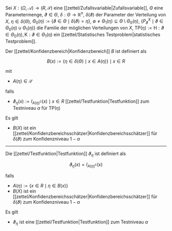 Sei $X : (\Omega, \mathcal{A}) \to (R, \mathscr{S})$ eine [[zettel/Zufallsvariable|Zufallsvariable]], $\Theta$ eine Parametermenge, $\vartheta \in \Theta$, $\delta : \Theta \to \mathbb{R}^n$, $\delta(\vartheta)$ der Parameter der Verteilung von $X$, $\eta \in \delta(\Theta)$, $\Theta_0(\eta) := \{ \vartheta \in \Theta \mid \delta(\vartheta) = \eta \}$, $\emptyset \ne \Theta_1(\eta) \subseteq \Theta \setminus \Theta_0(\eta)$, $\{ P_\vartheta^X \mid \vartheta \in \Theta_0(\eta) \cup \Theta_1(\eta) \}$ die Familie der möglichen Verteilungen von $X$, $\text{TP}(\eta) := \text{H} : \vartheta \in \Theta_0(\eta), \text{K} : \vartheta \in \Theta_1(\eta)$ ein [[zettel/Statistisches Testproblem|statistisches Testproblem]].

Der [[zettel/Konfidenzbereich|Konfidenzbereich]] $B$ ist definiert als

$$
	B(x) := \{ \eta \in \delta(\Theta) \mid x \in A(\eta) \} \mid x \in R
$$

mit
- $A(\eta) \in \mathscr{S}$

falls
- $\vartheta_\eta(x) := I_{A(\eta)^\complement}(x) \mid x \in R$ [[zettel/Testfunktion|Testfunktion]] zum Testniveau $\alpha$ für $\text{TP}(\eta)$

Es gilt
- $B(X)$ ist ein [[zettel/Konfidenzbereichsschätzer|Konfidenzbereichsschätzer]] für $\delta(\vartheta)$ zum Konfidenzniveau $1-\alpha$

---

Die [[zettel/Testfunktion|Testfunktion]] $\vartheta_\eta$ ist definiert als

$$
	\vartheta_\eta(x) = I_{A(\eta)^\complement}(x)
$$

falls
- $A(\eta) := \{ x \in R \mid \eta \in B(x) \}$
- $B(X)$ ist ein [[zettel/Konfidenzbereichsschätzer|Konfidenzbereichsschätzer]] für $\delta(\vartheta)$ zum Konfidenzniveau $1-\alpha$

Es gilt
- $\vartheta_\eta$ ist eine [[zettel/Testfunktion|Testfunktion]] zum Testniveau $\alpha$